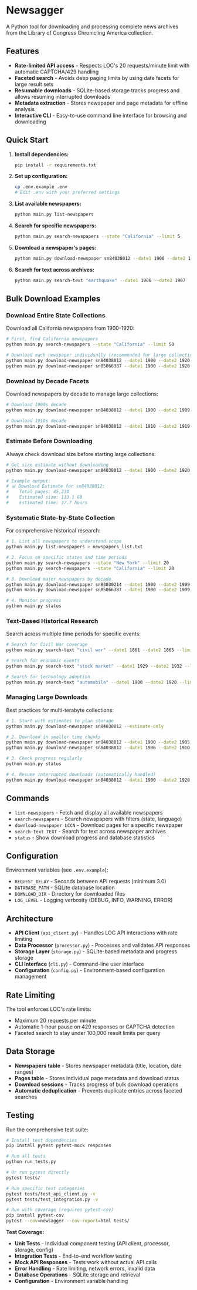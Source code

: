 # Newsagger

A Python tool for downloading and processing complete news archives from the Library of Congress Chronicling America collection.

## Features

- **Rate-limited API access** - Respects LOC's 20 requests/minute limit with automatic CAPTCHA/429 handling
- **Faceted search** - Avoids deep paging limits by using date facets for large result sets
- **Resumable downloads** - SQLite-based storage tracks progress and allows resuming interrupted downloads
- **Metadata extraction** - Stores newspaper and page metadata for offline analysis
- **Interactive CLI** - Easy-to-use command line interface for browsing and downloading

## Quick Start

1. **Install dependencies:**
   ```bash
   pip install -r requirements.txt
   ```

2. **Set up configuration:**
   ```bash
   cp .env.example .env
   # Edit .env with your preferred settings
   ```

3. **List available newspapers:**
   ```bash
   python main.py list-newspapers
   ```

4. **Search for specific newspapers:**
   ```bash
   python main.py search-newspapers --state "California" --limit 5
   ```

5. **Download a newspaper's pages:**
   ```bash
   python main.py download-newspaper sn84038012 --date1 1900 --date2 1910
   ```

6. **Search for text across archives:**
   ```bash
   python main.py search-text "earthquake" --date1 1906 --date2 1907
   ```

## Bulk Download Examples

### Download Entire State Collections

Download all California newspapers from 1900-1920:
```bash
# First, find California newspapers
python main.py search-newspapers --state "California" --limit 50

# Download each newspaper individually (recommended for large collections)
python main.py download-newspaper sn84038012 --date1 1900 --date2 1920
python main.py download-newspaper sn85066387 --date1 1900 --date2 1920
```

### Download by Decade Facets

Download newspapers by decade to manage large collections:
```bash
# Download 1900s decade
python main.py download-newspaper sn84038012 --date1 1900 --date2 1909

# Download 1910s decade  
python main.py download-newspaper sn84038012 --date1 1910 --date2 1919
```

### Estimate Before Downloading

Always check download size before starting large collections:
```bash
# Get size estimate without downloading
python main.py download-newspaper sn84038012 --date1 1900 --date2 1920 --estimate-only

# Example output:
# 📊 Download Estimate for sn84038012:
#    Total pages: 45,230
#    Estimated size: 113.1 GB
#    Estimated time: 37.7 hours
```

### Systematic State-by-State Collection

For comprehensive historical research:
```bash
# 1. List all newspapers to understand scope
python main.py list-newspapers > newspapers_list.txt

# 2. Focus on specific states and time periods
python main.py search-newspapers --state "New York" --limit 20
python main.py search-newspapers --state "California" --limit 20

# 3. Download major newspapers by decade
python main.py download-newspaper sn83030214 --date1 1900 --date2 1909  # NY Times
python main.py download-newspaper sn85066387 --date1 1900 --date2 1909  # SF Chronicle

# 4. Monitor progress
python main.py status
```

### Text-Based Historical Research

Search across multiple time periods for specific events:
```bash
# Search for Civil War coverage
python main.py search-text "civil war" --date1 1861 --date2 1865 --limit 500

# Search for economic events
python main.py search-text "stock market" --date1 1929 --date2 1932 --limit 200

# Search for technology adoption
python main.py search-text "automobile" --date1 1900 --date2 1920 --limit 300
```

### Managing Large Downloads

Best practices for multi-terabyte collections:
```bash
# 1. Start with estimates to plan storage
python main.py download-newspaper sn84038012 --estimate-only

# 2. Download in smaller time chunks
python main.py download-newspaper sn84038012 --date1 1900 --date2 1905
python main.py download-newspaper sn84038012 --date1 1906 --date2 1910

# 3. Check progress regularly
python main.py status

# 4. Resume interrupted downloads (automatically handled)
python main.py download-newspaper sn84038012 --date1 1900 --date2 1920
```

## Commands

- `list-newspapers` - Fetch and display all available newspapers
- `search-newspapers` - Search newspapers with filters (state, language)
- `download-newspaper LCCN` - Download pages for a specific newspaper
- `search-text TEXT` - Search for text across newspaper archives
- `status` - Show download progress and database statistics

## Configuration

Environment variables (see `.env.example`):

- `REQUEST_DELAY` - Seconds between API requests (minimum 3.0)
- `DATABASE_PATH` - SQLite database location
- `DOWNLOAD_DIR` - Directory for downloaded files
- `LOG_LEVEL` - Logging verbosity (DEBUG, INFO, WARNING, ERROR)

## Architecture

- **API Client** (`api_client.py`) - Handles LOC API interactions with rate limiting
- **Data Processor** (`processor.py`) - Processes and validates API responses
- **Storage Layer** (`storage.py`) - SQLite-based metadata and progress storage
- **CLI Interface** (`cli.py`) - Command-line user interface
- **Configuration** (`config.py`) - Environment-based configuration management

## Rate Limiting

The tool enforces LOC's rate limits:
- Maximum 20 requests per minute
- Automatic 1-hour pause on 429 responses or CAPTCHA detection
- Faceted search to stay under 100,000 result limits per query

## Data Storage

- **Newspapers table** - Stores newspaper metadata (title, location, date ranges)
- **Pages table** - Stores individual page metadata and download status
- **Download sessions** - Tracks progress of bulk download operations
- **Automatic deduplication** - Prevents duplicate entries across faceted searches

## Testing

Run the comprehensive test suite:

```bash
# Install test dependencies
pip install pytest pytest-mock responses

# Run all tests
python run_tests.py

# Or run pytest directly
pytest tests/

# Run specific test categories
pytest tests/test_api_client.py -v
pytest tests/test_integration.py -v

# Run with coverage (requires pytest-cov)
pip install pytest-cov
pytest --cov=newsagger --cov-report=html tests/
```

**Test Coverage:**
- **Unit Tests** - Individual component testing (API client, processor, storage, config)
- **Integration Tests** - End-to-end workflow testing
- **Mock API Responses** - Tests work without actual API calls
- **Error Handling** - Rate limiting, network errors, invalid data
- **Database Operations** - SQLite storage and retrieval
- **Configuration** - Environment variable handling
